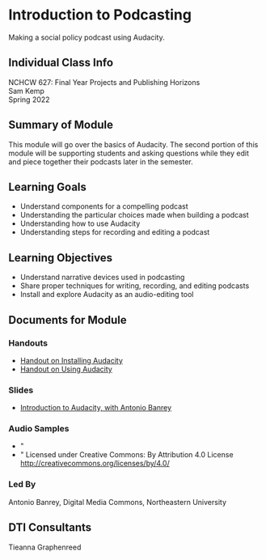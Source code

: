 # Introduction to Podcasting
Making a social policy podcast using Audacity.

## Individual Class Info
NCHCW 627: Final Year Projects and Publishing Horizons
<br>
Sam Kemp
<br>
Spring 2022
<br>


## Summary of Module
This module will go over the basics of Audacity. The second portion of this module will be supporting students and asking questions while they edit and piece together their podcasts later in the semester.

## Learning Goals
- Understand components for a compelling podcast
- Understanding the particular choices made when building a podcast
- Understanding how to use Audacity
- Understanding steps for recording and editing a podcast

## Learning Objectives
- Understand narrative devices used in podcasting
- Share proper techniques for writing, recording, and editing podcasts
- Install and explore Audacity as an audio-editing tool

## Documents for Module

### Handouts
- [Handout on Installing Audacity](https://github.com/NULabNortheastern/digitalassignmentshowcase/blob/master/podcasting/final_yr_projects_and_publishing-spring2022-kemp/handout-install_audacity.pdf)
- [Handout on Using Audacity](https://github.com/NULabNortheastern/digitalassignmentshowcase/blob/master/podcasting/final_yr_projects_and_publishing-spring2022-kemp/handout-intro_to_audacity.pdf)


### Slides
- [Introduction to Audacity, with Antonio Banrey]()

### Audio Samples
- "
- "
Licensed under Creative Commons: By Attribution 4.0 License
http://creativecommons.org/licenses/by/4.0/

### Led By
Antonio Banrey, Digital Media Commons, Northeastern University
## DTI Consultants
Tieanna Graphenreed
